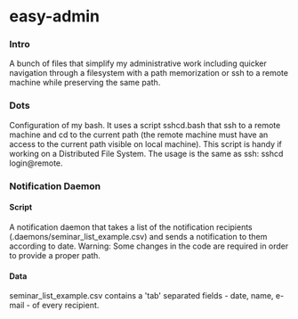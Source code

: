 easy-admin
==========

### Intro

A bunch of files that simplify my administrative work including quicker navigation through a filesystem with a path memorization or ssh to a remote machine while preserving the same path.

### Dots 

Configuration of my bash.
It uses a script sshcd.bash that ssh to a remote machine and cd to the current path (the remote machine must have an access to the current path visible on local machine). This script is handy if working on a Distributed File System. The usage is the same as ssh: sshcd login@remote.

### Notification Daemon

#### Script
A notification daemon that takes a list of the notification recipients (.daemons/seminar_list_example.csv) and sends a notification to them according to date. Warning: Some changes in the code are required in order to provide a proper path.

#### Data
seminar_list_example.csv contains a 'tab' separated fields - date, name, e-mail - of every recipient.
